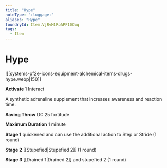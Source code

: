 ```yaml
---
title: "Hype"
noteType: ":luggage:"
aliases: "Hype"
foundryId: Item.VjRvM1RoAPF10Cwq
tags:
  - Item
---
```


# Hype
![[systems-pf2e-icons-equipment-alchemical-items-drugs-hype.webp|150]]

**Activate** 1 Interact

A synthetic adrenaline supplement that increases awareness and reaction time.

**Saving Throw** DC 25 fortitude

**Maximum Duration** 1 minute

**Stage 1** quickened and can use the additional action to Step or Stride (1 round)

**Stage 2** [[Stupefied|Stupefied 2]] (1 round)

**Stage 3** [[Drained 1|Drained 2]] and stupefied 2 (1 round)
